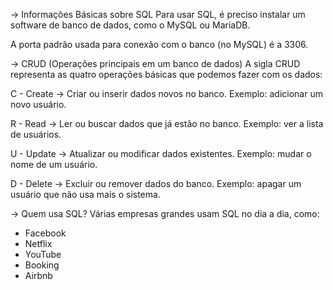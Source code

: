 -> Informações Básicas sobre SQL
Para usar SQL, é preciso instalar um software de banco de dados, como o MySQL ou MariaDB.

A porta padrão usada para conexão com o banco (no MySQL) é a 3306.

-> CRUD (Operações principais em um banco de dados)
A sigla CRUD representa as quatro operações básicas que podemos fazer com os dados:

C - Create → Criar ou inserir dados novos no banco.
Exemplo: adicionar um novo usuário.

R - Read → Ler ou buscar dados que já estão no banco.
Exemplo: ver a lista de usuários.

U - Update → Atualizar ou modificar dados existentes.
Exemplo: mudar o nome de um usuário.

D - Delete → Excluir ou remover dados do banco.
Exemplo: apagar um usuário que não usa mais o sistema.

-> Quem usa SQL?
Várias empresas grandes usam SQL no dia a dia, como:
- Facebook
- Netflix
- YouTube
- Booking
- Airbnb

